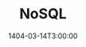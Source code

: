 ---
type: lecture
date: 1404-03-14T3:00:00
title: NoSQL
tldr: "Introduction, Why use NoSQL, Data Partitioning Algorithms, Consistant Hashing, "
thumbnail: /static_files/thumbnails/25-NoSQL.png
links: 
    - url: /static_files/slides/25-NoSQL.pdf
      name: slides  
    - url: /static_files/slides/25-NoSQL-part2.pdf
      name: Dr. Amini Slides
hide_from_announcments: true
---